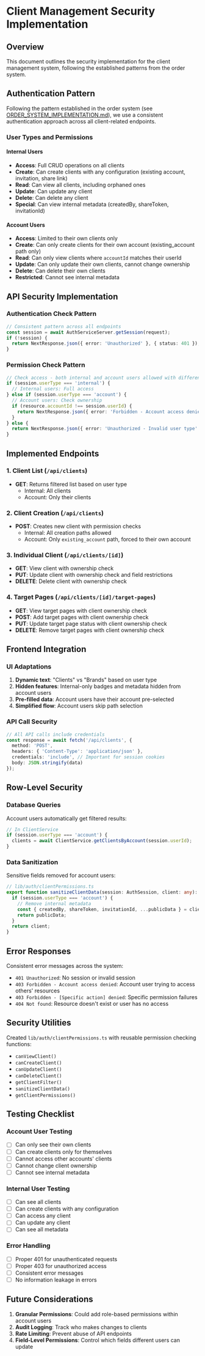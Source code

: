 # Client Management Security Implementation

## Overview

This document outlines the security implementation for the client management system, following the established patterns from the order system.

## Authentication Pattern

Following the pattern established in the order system (see [ORDER_SYSTEM_IMPLEMENTATION.md](./ORDER_SYSTEM_IMPLEMENTATION.md)), we use a consistent authentication approach across all client-related endpoints.

### User Types and Permissions

#### Internal Users
- **Access**: Full CRUD operations on all clients
- **Create**: Can create clients with any configuration (existing account, invitation, share link)
- **Read**: Can view all clients, including orphaned ones
- **Update**: Can update any client
- **Delete**: Can delete any client
- **Special**: Can view internal metadata (createdBy, shareToken, invitationId)

#### Account Users  
- **Access**: Limited to their own clients only
- **Create**: Can only create clients for their own account (existing_account path only)
- **Read**: Can only view clients where `accountId` matches their userId
- **Update**: Can only update their own clients, cannot change ownership
- **Delete**: Can delete their own clients
- **Restricted**: Cannot see internal metadata

## API Security Implementation

### Authentication Check Pattern
```typescript
// Consistent pattern across all endpoints
const session = await AuthServiceServer.getSession(request);
if (!session) {
  return NextResponse.json({ error: 'Unauthorized' }, { status: 401 });
}
```

### Permission Check Pattern
```typescript
// Check access - both internal and account users allowed with different permissions
if (session.userType === 'internal') {
  // Internal users: Full access
} else if (session.userType === 'account') {
  // Account users: Check ownership
  if (resource.accountId !== session.userId) {
    return NextResponse.json({ error: 'Forbidden - Account access denied' }, { status: 403 });
  }
} else {
  return NextResponse.json({ error: 'Unauthorized - Invalid user type' }, { status: 401 });
}
```

## Implemented Endpoints

### 1. Client List (`/api/clients`)
- **GET**: Returns filtered list based on user type
  - Internal: All clients
  - Account: Only their clients

### 2. Client Creation (`/api/clients`)
- **POST**: Creates new client with permission checks
  - Internal: All creation paths allowed
  - Account: Only `existing_account` path, forced to their own account

### 3. Individual Client (`/api/clients/[id]`)
- **GET**: View client with ownership check
- **PUT**: Update client with ownership check and field restrictions
- **DELETE**: Delete client with ownership check

### 4. Target Pages (`/api/clients/[id]/target-pages`)
- **GET**: View target pages with client ownership check
- **POST**: Add target pages with client ownership check
- **PUT**: Update target page status with client ownership check
- **DELETE**: Remove target pages with client ownership check

## Frontend Integration

### UI Adaptations
1. **Dynamic text**: "Clients" vs "Brands" based on user type
2. **Hidden features**: Internal-only badges and metadata hidden from account users
3. **Pre-filled data**: Account users have their account pre-selected
4. **Simplified flow**: Account users skip path selection

### API Call Security
```typescript
// All API calls include credentials
const response = await fetch('/api/clients', {
  method: 'POST',
  headers: { 'Content-Type': 'application/json' },
  credentials: 'include', // Important for session cookies
  body: JSON.stringify(data)
});
```

## Row-Level Security

### Database Queries
Account users automatically get filtered results:
```typescript
// In ClientService
if (session.userType === 'account') {
  clients = await ClientService.getClientsByAccount(session.userId);
}
```

### Data Sanitization
Sensitive fields removed for account users:
```typescript
// lib/auth/clientPermissions.ts
export function sanitizeClientData(session: AuthSession, client: any): any {
  if (session.userType === 'account') {
    // Remove internal metadata
    const { createdBy, shareToken, invitationId, ...publicData } = client;
    return publicData;
  }
  return client;
}
```

## Error Responses

Consistent error messages across the system:
- `401 Unauthorized`: No session or invalid session
- `403 Forbidden - Account access denied`: Account user trying to access others' resources
- `403 Forbidden - [Specific action] denied`: Specific permission failures
- `404 Not found`: Resource doesn't exist or user has no access

## Security Utilities

Created `lib/auth/clientPermissions.ts` with reusable permission checking functions:
- `canViewClient()`
- `canCreateClient()`
- `canUpdateClient()`
- `canDeleteClient()`
- `getClientFilter()`
- `sanitizeClientData()`
- `getClientPermissions()`

## Testing Checklist

### Account User Testing
- [ ] Can only see their own clients
- [ ] Can create clients only for themselves
- [ ] Cannot access other accounts' clients
- [ ] Cannot change client ownership
- [ ] Cannot see internal metadata

### Internal User Testing
- [ ] Can see all clients
- [ ] Can create clients with any configuration
- [ ] Can access any client
- [ ] Can update any client
- [ ] Can see all metadata

### Error Handling
- [ ] Proper 401 for unauthenticated requests
- [ ] Proper 403 for unauthorized access
- [ ] Consistent error messages
- [ ] No information leakage in errors

## Future Considerations

1. **Granular Permissions**: Could add role-based permissions within account users
2. **Audit Logging**: Track who makes changes to clients
3. **Rate Limiting**: Prevent abuse of API endpoints
4. **Field-Level Permissions**: Control which fields different users can update